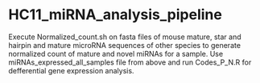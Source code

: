 # HC11_miRNA_analysis_pipeline
Execute Normalized_count.sh on fasta files of mouse mature, star and hairpin and mature microRNA sequences of other species to generate normalized count of mature and novel miRNAs for a sample. 
Use miRNAs_expressed_all_samples file from above and run Codes_P_N.R for defferential gene expression analysis.
